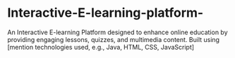 # Interactive-E-learning-platform-
An Interactive E-learning Platform designed to enhance online education by providing engaging lessons, quizzes, and multimedia content. Built using [mention technologies used, e.g., Java, HTML, CSS, JavaScript]
